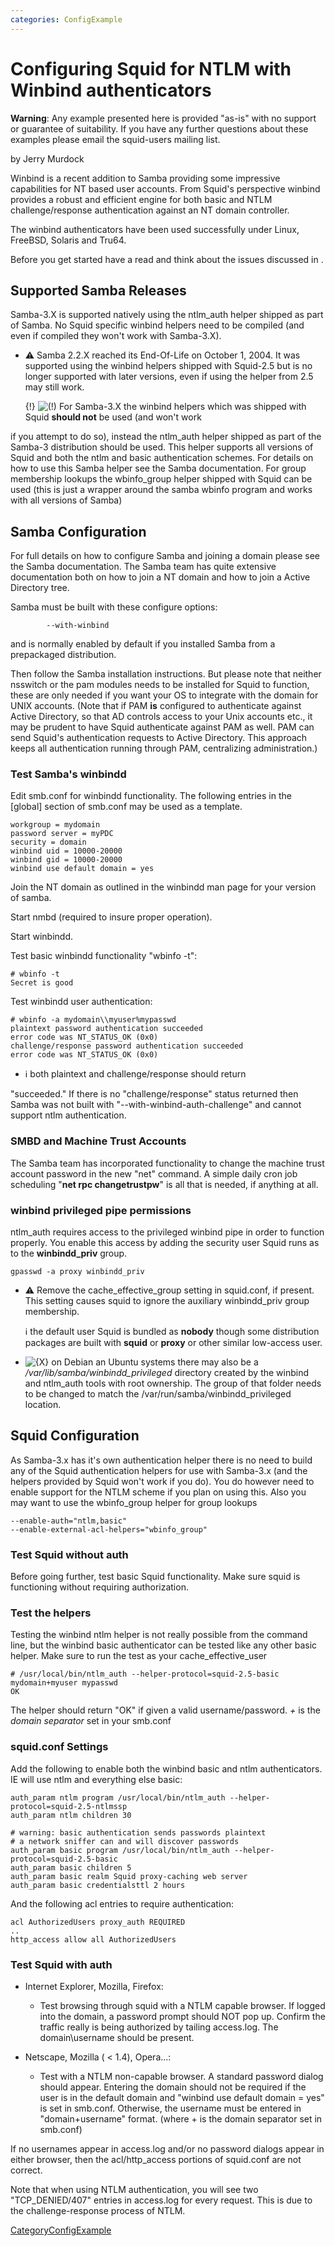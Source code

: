 ```yaml
---
categories: ConfigExample
---
```

# Configuring Squid for NTLM with Winbind authenticators

**Warning**: Any example presented here is provided "as-is" with no
support or guarantee of suitability. If you have any further questions
about these examples please email the squid-users mailing list.

by Jerry Murdock

Winbind is a recent addition to Samba providing some impressive
capabilities for NT based user accounts. From Squid's perspective
winbind provides a robust and efficient engine for both basic and NTLM
challenge/response authentication against an NT domain controller.

The winbind authenticators have been used successfully under Linux,
FreeBSD, Solaris and Tru64.

Before you get started have a read and think about the issues discussed
in
[](http://blogs.technet.com/b/authentication/archive/2006/04/07/ntlm-s-time-has-passed.aspx).

## Supported Samba Releases

Samba-3.X is supported natively using the ntlm\_auth helper shipped as
part of Samba. No Squid specific winbind helpers need to be compiled
(and even if compiled they won't work with Samba-3.X).

  - ⚠️
    Samba 2.2.X reached its End-Of-Life on October 1, 2004. It was
    supported using the winbind helpers shipped with Squid-2.5 but is no
    longer supported with later versions, even if using the helper from
    2.5 may still work.
    
    {\!}
    ![(\!)](https://wiki.squid-cache.org/wiki/squidtheme/img/idea.png)
    For Samba-3.X the winbind helpers which was shipped with Squid
    **should not** be used (and won't work

if you attempt to do so), instead the ntlm\_auth helper shipped as part
of the Samba-3 distribution should be used. This helper supports all
versions of Squid and both the ntlm and basic authentication schemes.
For details on how to use this Samba helper see the Samba documentation.
For group membership lookups the wbinfo\_group helper shipped with Squid
can be used (this is just a wrapper around the samba wbinfo program and
works with all versions of Samba)

## Samba Configuration

For full details on how to configure Samba and joining a domain please
see the Samba documentation. The Samba team has quite extensive
documentation both on how to join a NT domain and how to join a Active
Directory tree.

Samba must be built with these configure options:

``` 
        --with-winbind
```

and is normally enabled by default if you installed Samba from a
prepackaged distribution.

Then follow the Samba installation instructions. But please note that
neither nsswitch or the pam modules needs to be installed for Squid to
function, these are only needed if you want your OS to integrate with
the domain for UNIX accounts. (Note that if PAM **is** configured to
authenticate against Active Directory, so that AD controls access to
your Unix accounts etc., it may be prudent to have Squid authenticate
against PAM as well. PAM can send Squid's authentication requests to
Active Directory. This approach keeps all authentication running through
PAM, centralizing administration.)

### Test Samba's winbindd

Edit smb.conf for winbindd functionality. The following entries in the
\[global\] section of smb.conf may be used as a template.

    workgroup = mydomain
    password server = myPDC
    security = domain
    winbind uid = 10000-20000
    winbind gid = 10000-20000
    winbind use default domain = yes

Join the NT domain as outlined in the winbindd man page for your version
of samba.

Start nmbd (required to insure proper operation).

Start winbindd.

Test basic winbindd functionality "wbinfo -t":

    # wbinfo -t
    Secret is good

Test winbindd user authentication:

    # wbinfo -a mydomain\\myuser%mypasswd
    plaintext password authentication succeeded
    error code was NT_STATUS_OK (0x0)
    challenge/response password authentication succeeded
    error code was NT_STATUS_OK (0x0)

  - ℹ️
    both plaintext and challenge/response should return

"succeeded." If there is no "challenge/response" status returned then
Samba was not built with "--with-winbind-auth-challenge" and cannot
support ntlm authentication.

### SMBD and Machine Trust Accounts

The Samba team has incorporated functionality to change the machine
trust account password in the new "net" command. A simple daily cron job
scheduling "**net rpc changetrustpw**" is all that is needed, if
anything at all.

### winbind privileged pipe permissions

ntlm\_auth requires access to the privileged winbind pipe in order to
function properly. You enable this access by adding the security user
Squid runs as to the **winbindd\_priv** group.

    gpasswd -a proxy winbindd_priv

  - ⚠️
    Remove the cache\_effective\_group setting in squid.conf, if
    present. This setting causes squid to ignore the auxiliary
    winbindd\_priv group membership.
    
    ℹ️
    the default user Squid is bundled as **nobody** though some
    distribution packages are built with **squid** or **proxy** or other
    similar low-access user.

  - ![{X}](https://wiki.squid-cache.org/wiki/squidtheme/img/icon-error.png)
    on Debian an Ubuntu systems there may also be a
    */var/lib/samba/winbindd\_privileged* directory created by the
    winbind and ntlm\_auth tools with root ownership. The group of that
    folder needs to be changed to match the
    /var/run/samba/winbindd\_privileged location.

## Squid Configuration

As Samba-3.x has it's own authentication helper there is no need to
build any of the Squid authentication helpers for use with Samba-3.x
(and the helpers provided by Squid won't work if you do). You do however
need to enable support for the NTLM scheme if you plan on using this.
Also you may want to use the wbinfo\_group helper for group lookups

    --enable-auth="ntlm,basic"
    --enable-external-acl-helpers="wbinfo_group"

### Test Squid without auth

Before going further, test basic Squid functionality. Make sure squid is
functioning without requiring authorization.

### Test the helpers

Testing the winbind ntlm helper is not really possible from the command
line, but the winbind basic authenticator can be tested like any other
basic helper. Make sure to run the test as your cache\_effective\_user

    # /usr/local/bin/ntlm_auth --helper-protocol=squid-2.5-basic
    mydomain+myuser mypasswd
    OK

The helper should return "OK" if given a valid username/password. *+* is
the *domain separator* set in your smb.conf

### squid.conf Settings

Add the following to enable both the winbind basic and ntlm
authenticators. IE will use ntlm and everything else basic:

    auth_param ntlm program /usr/local/bin/ntlm_auth --helper-protocol=squid-2.5-ntlmssp
    auth_param ntlm children 30
    
    # warning: basic authentication sends passwords plaintext
    # a network sniffer can and will discover passwords
    auth_param basic program /usr/local/bin/ntlm_auth --helper-protocol=squid-2.5-basic
    auth_param basic children 5
    auth_param basic realm Squid proxy-caching web server
    auth_param basic credentialsttl 2 hours

And the following acl entries to require authentication:

    acl AuthorizedUsers proxy_auth REQUIRED
    ..
    http_access allow all AuthorizedUsers

### Test Squid with auth

  - Internet Explorer, Mozilla, Firefox:
    
      - Test browsing through squid with a NTLM capable browser. If
        logged into the domain, a password prompt should NOT pop up.
        Confirm the traffic really is being authorized by tailing
        access.log. The domain\\username should be present.

  - Netscape, Mozilla ( \< 1.4), Opera...:
    
      - Test with a NTLM non-capable browser. A standard password dialog
        should appear. Entering the domain should not be required if the
        user is in the default domain and "winbind use default domain =
        yes" is set in smb.conf. Otherwise, the username must be entered
        in "domain+username" format. (where + is the domain separator
        set in smb.conf)

If no usernames appear in access.log and/or no password dialogs appear
in either browser, then the acl/http\_access portions of squid.conf are
not correct.

Note that when using NTLM authentication, you will see two
"TCP\_DENIED/407" entries in access.log for every request. This is due
to the challenge-response process of NTLM.

[CategoryConfigExample](/CategoryConfigExample)

